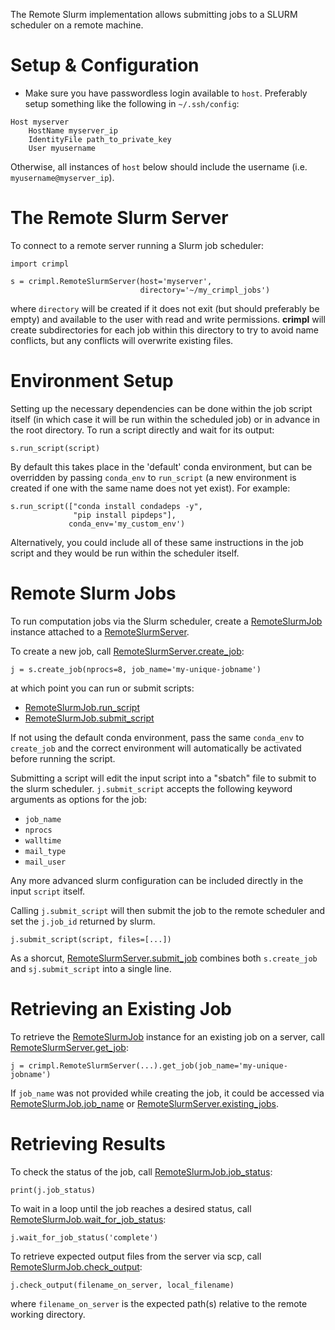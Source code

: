 The Remote Slurm implementation allows submitting jobs to a SLURM scheduler on a remote machine.

# Setup & Configuration

* Make sure you have passwordless login available to `host`.  Preferably setup something like the following in `~/.ssh/config`:

```
Host myserver
    HostName myserver_ip
    IdentityFile path_to_private_key
    User myusername
```

Otherwise, all instances of `host` below should include the username (i.e. `myusername@myserver_ip`).

# The Remote Slurm Server

To connect to a remote server running a Slurm job scheduler:

```
import crimpl

s = crimpl.RemoteSlurmServer(host='myserver',
                             directory='~/my_crimpl_jobs')

```

where `directory` will be created if it does not exit (but should preferably be empty) and available to the user with read and write permissions.  **crimpl** will create subdirectories for each job within this directory to try to avoid name conflicts, but any conflicts will overwrite existing files.

# Environment Setup

Setting up the necessary dependencies can be done within the job script itself (in which case it will be run within the scheduled job) or in advance in the root directory.  To run a script directly and wait for its output:

```
s.run_script(script)
```

By default this takes place in the 'default' conda environment, but can be overridden by passing `conda_env` to `run_script` (a new environment is created if one with the same name does not yet exist).  For example:

```
s.run_script(["conda install condadeps -y",
              "pip install pipdeps"],
             conda_env='my_custom_env')
```

Alternatively, you could include all of these same instructions in the job script and they would be run within the scheduler itself.

# Remote Slurm Jobs

To run computation jobs via the Slurm scheduler, create a [RemoteSlurmJob](./api/RemoteSlurmJob.md) instance attached to a [RemoteSlurmServer](./api/RemoteSlurmServer.md).

To create a new job, call [RemoteSlurmServer.create_job](./api/RemoteSlurmServer.create_job.md):

```
j = s.create_job(nprocs=8, job_name='my-unique-jobname')
```

at which point you can run or submit scripts:

* [RemoteSlurmJob.run_script](./api/RemoteSlurmJob.run_script.md)
* [RemoteSlurmJob.submit_script](./api/RemotSlurmJob.submit_script.md)

If not using the default conda environment, pass the same `conda_env` to `create_job` and the correct environment will automatically be activated before running the script.

Submitting a script will edit the input script into a "sbatch" file to submit to the slurm scheduler.  `j.submit_script` accepts the following keyword arguments as options for the job:

* `job_name`
* `nprocs`
* `walltime`
* `mail_type`
* `mail_user`


Any more advanced slurm configuration can be included directly in the input `script` itself.

Calling `j.submit_script` will then submit the job to the remote scheduler and set the `j.job_id` returned by slurm.

```
j.submit_script(script, files=[...])
```

As a shorcut, [RemoteSlurmServer.submit_job](./api/RemoteSlurmServer.submit_job.md) combines both `s.create_job` and `sj.submit_script` into a single line.

# Retrieving an Existing Job

To retrieve the [RemoteSlurmJob](./api/RemoteSlurmJob.md) instance for an existing job on a server, call [RemoteSlurmServer.get_job](./api/RemoteSlurmServer.get_job.md):

```
j = crimpl.RemoteSlurmServer(...).get_job(job_name='my-unique-jobname')
```

If `job_name` was not provided while creating the job, it could be accessed via [RemoteSlurmJob.job_name](./api/RemoteSlurmJob.job_name.md) or [RemoteSlurmServer.existing_jobs](./api/RemoteSlurmServer.existing_jobs.md).


# Retrieving Results

To check the status of the job, call [RemoteSlurmJob.job_status](./api/RemoteSlurmJob.job_status.md):

```
print(j.job_status)
```

To wait in a loop until the job reaches a desired status, call [RemoteSlurmJob.wait_for_job_status](./api/RemoteSlurmJob.wait_for_job_status.md):

```
j.wait_for_job_status('complete')
```

To retrieve expected output files from the server via scp, call [RemoteSlurmJob.check_output](./api/RemoteSlurmJob.check_output.md):

```
j.check_output(filename_on_server, local_filename)
```

where `filename_on_server` is the expected path(s) relative to the remote working directory.
